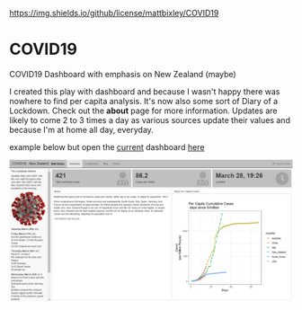 https://img.shields.io/github/license/mattbixley/COVID19

# COVID19
COVID19 Dashboard with emphasis on New Zealand (maybe)

I created this play with dashboard and because I wasn't happy there was nowhere to find per capita analysis. It's now also some sort of Diary of a Lockdown. Check out the **about** page for more information. Updates are likely to come 2 to 3 times a day as various sources update their values and because I'm at home all day, everyday.

example below but open the [current](https://tinyurl.com/nzcovid19) dashboard [here](https://tinyurl.com/nzcovid19)

[![](images/sample_dashboard.png)](https://tinyurl.com/nzcovid19)
